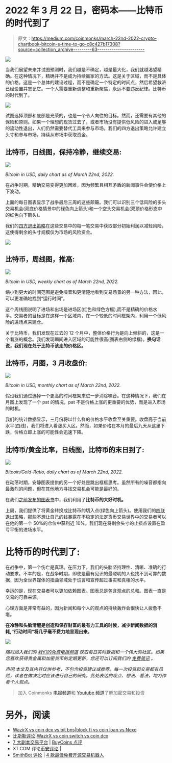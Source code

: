 # 2022 年 3 月 22 日，密码本——比特币的时代到了

> 原文：<https://medium.com/coinmonks/march-22nd-2022-crypto-chartbook-bitcoin-s-time-to-go-c8c427b17308?source=collection_archive---------63----------------------->

![](img/712c7c34fcd98a7d0c4df883c8138934.png)

当我们展望未来并试图预测时，我们越是不确定，越是最大化，我们就越渴望精确。在这种情况下，精确并不是成为持续赢家的方法。这是关于区域，而不是具体的价格。这是一个总体的建设过程，而不是确定一个特定的时间点，然后希望救济已经设置并忘记它。一个人需要重新调整和重新聚焦，永远不要违反纪律。比特币的时代到了。

![](img/31573030d1a65a61fbd5e375cc6c1f55.png)

试图选择顶部和底部是光荣的，也是一个令人向往的目标。然而，还需要有其他的保险和原则。如果一个理想的现货过去了，或者市场没有提供低风险的进入或足够的流动性退出，人们仍然需要替代工具来参与市场。我们的四方退出策略允许建立头寸和参与市场，持续从市场中获取资金。

## 比特币，日线图，保持冷静，继续交易:

![](img/9cbd026e6d07b70858c74ed42dba91f7.png)

*Bitcoin in USD, daily chart as of March 22nd, 2022.*

在战争时期，精确交易变得更加困难，因为频繁且相互矛盾的新闻事件会使价格上下波动。

上面的每日图表显示了战争最后三周的这些颠簸。我们可以识别三个低风险的多头交易机会(双底价格情景中的绿色向上箭头)和一个空头交易机会(双顶价格形态中的红色向下箭头)。

我们的[四方退出策略](https://www.midastouch-consulting.com/services/glossary)在这些交易中的每一笔交易中获取部分初始利润以减轻风险，这使得剩余的头寸规模仅为市场的风险资金。

![](img/31573030d1a65a61fbd5e375cc6c1f55.png)

## 比特币，周线图，推高:

![](img/2ed9636a1c7be8b58d290433a617dcce.png)

*Bitcoin in USD, weekly chart as of March 22nd, 2022.*

缩小到更大的时间范围是避免噪音和更清楚地看到交易场景的另一种方法，因此，可以更准确地找到“运行时间”。

这个周线图说明了进场和出场是进场区(红色和绿色方框),而不是精确的价格水平。交易者的目标是在这样一个区域内，在一个较低的时间框架内，利用一个低风险的进场点来建仓。

关于比特币，我们发现在过去的 12 个月中，整体价格行为是向上倾斜的，这是一个看涨的概念。我们发现瞬间进入区域的可能性很高(图表右侧的绿框)。**换句话说，我们现在处于比特币该走的价格区。**

## 比特币，月图，3 月收盘价:

![](img/67cb75911806b30289bab6382a4a29e6.png)

*Bitcoin in USD, monthly chart as of March 22nd, 2022.*

假设我们通过选择一个更高的时间框架来进一步消除噪音。在这种情况下，我们在月图上发现了一个 pat 的情况，pat 不是价格上涨的更重要的优势，而是进入市场的时机。

我们的统计数据显示，三月份将以什么样的价格水平收盘至关重要。收盘高于当前水平(白线)，我们将进入看涨买入区。然而，如果价格在本月的最后九天从这里下跌，价格立即上涨的可能性会迅速下降。

## 比特币/黄金比率，日线图，比特币的末日到了:

![](img/aabef27b47012618f35ff7fe4d65f1b2.png)

*Bitcoin/Gold-Ratio, daily chart as of March 22nd, 2022.*

在动荡时期，安静图表提供的另一个好处是跳出框框思考。虽然所有的噪音都指向最激烈的问题，但在其他地方寻找交易机会可能是最好的。

在我们[之前发布的图表书](https://www.midastouch-consulting.com/crypto-chartbook-15032022-bitcoin-is-needed-as-an-alternative)中，我们利用了**比特币的大好时机。**

上周，我们提供了将黄金转换成比特币的切入点(绿色向上箭头)。使用我们的[四联退出策略](https://www.midastouch-consulting.com/services/glossary)，那些不想让自己的钱暴露在不稳定的法定货币交易世界中的交易者可以在他的第一个 50%的仓位中获利近 10%。我们现在将剩余头寸的止损点设置在盈亏平衡的进场水平。

# 比特币的时代到了:

在战争中，第一个伤亡是真理。在压力下，我们的头脑坚持理性、清晰、准确的行动要求。不幸的是，在战争时期，即使是最有见识的最聪明的人也找不到可靠的数据，因为全世界媒体的扭曲领域处于谎言和宣传超过事实和真相的水平。

幸运的是，现在交易者可以更加依赖图表。图表总是包含观点的总和。图表一直是交易的可靠来源。

心理方面是非常有益的，因为新闻和每个人的观点的持续轰炸会很快让人疲惫不堪。

**在冷静和头脑清醒是创造和保存财富的最有力工具的时候，减少新闻数据的消耗,“行动时间”将几乎毫不费力地显现出来。**

![](img/9d3202b6ab4259982cec3fa83945912b.png)

*随时加入我们的* [*我们的免费电报频道*](https://www.midastouch-consulting.com/services/newsletter-telegram) *获取每日实时数据和一个伟大的社区。如果您喜欢获得贵金属和加密货币的定期更新，您还可以订阅我们的* [*免费简讯*](http://bit.ly/1EUdt2K) *。*

*声明:本文及其内容仅供参考，不包含投资建议或推荐。每一次投资和交易都有风险，读者在做决定时应该进行自己的研究。此处表达的观点、想法、看法，均为作者个人观点。*

> 加入 Coinmonks [电报频道](https://t.me/coincodecap)和 [Youtube 频道](https://www.youtube.com/c/coinmonks/videos)了解加密交易和投资

# 另外，阅读

*   [WazirX vs coin dcx vs bit bns](/coinmonks/wazirx-vs-coindcx-vs-bitbns-149f4f19a2f1)|[block fi vs coin loan vs Nexo](/coinmonks/blockfi-vs-coinloan-vs-nexo-cb624635230d)
*   [比斯勒评论](https://coincodecap.com/bitsler-review)|[WazirX vs coin switch vs coin dcx](https://coincodecap.com/wazirx-vs-coinswitch-vs-coindcx)
*   [7 大副本交易平台](https://coincodecap.com/copy-trading-platforms) | [BuyCoins 点评](https://coincodecap.com/buycoins-review)
*   XT.COM 评论[币安评论](https://coincodecap.com/profittradingapp-for-binance) |
*   [SmithBot 评论](https://coincodecap.com/smithbot-review) | [4 款最佳免费开源交易机器人](https://coincodecap.com/free-open-source-trading-bots)